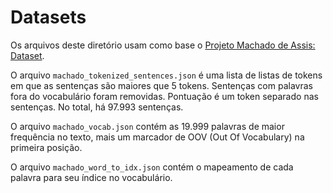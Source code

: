 # Datasets

Os arquivos deste diretório usam como base o [Projeto Machado de Assis: Dataset](https://github.com/ethelbeluzzi/projetomachado).

O arquivo `machado_tokenized_sentences.json` é uma lista de listas de tokens em que as sentenças são maiores que 5 tokens. Sentenças com palavras fora do vocabulário foram removidas. Pontuação é um token separado nas sentenças. No total, há 97.993 sentenças.

O arquivo `machado_vocab.json` contém as 19.999 palavras de maior frequência no texto, mais um marcador de OOV (Out Of Vocabulary) na primeira posição.

O arquivo `machado_word_to_idx.json` contém o mapeamento de cada palavra para seu índice no vocabulário.
